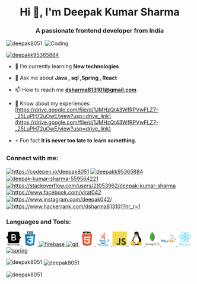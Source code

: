 <h1 align="center">Hi 👋, I'm Deepak Kumar Sharma</h1>
<h3 align="center">A passionate frontend developer from India</h3>
<img align="right" alt="Coding" width="400" src="https://cdn.dribbble.com/users/116207...">
<p align="left"> <img src="https://komarev.com/ghpvc/?username=deepak8051&label=Profile%20views&color=0e75b6&style=flat" alt="deepak8051" /> </p>

<p align="left"> <a href="https://twitter.com/deepakk95365884" target="blank"><img src="https://img.shields.io/twitter/follow/deepakk95365884?logo=twitter&style=for-the-badge" alt="deepakk95365884" /></a> </p>

- 🌱 I’m currently learning **New technologies**

- 💬 Ask me about **Java , sql ,Spring , React**

- 📫 How to reach me **dsharma813101@gmail.com**

- 📄 Know about my experiences [https://drive.google.com/file/d/1JMHzQt43WfRPVwFLZ7-_25LuPH72uOwE/view?usp=drive_link](https://drive.google.com/file/d/1JMHzQt43WfRPVwFLZ7-_25LuPH72uOwE/view?usp=drive_link)

- ⚡ Fun fact **It is never too late to learn something.**

<h3 align="left">Connect with me:</h3>
<p align="left">
<a href="https://codepen.io/https://codepen.io/deepak8051" target="blank"><img align="center" src="https://raw.githubusercontent.com/rahuldkjain/github-profile-readme-generator/master/src/images/icons/Social/codepen.svg" alt="https://codepen.io/deepak8051" height="30" width="40" /></a>
<a href="https://twitter.com/deepakk95365884" target="blank"><img align="center" src="https://raw.githubusercontent.com/rahuldkjain/github-profile-readme-generator/master/src/images/icons/Social/twitter.svg" alt="deepakk95365884" height="30" width="40" /></a>
<a href="https://linkedin.com/in/deepak-kumar-sharma-559564221" target="blank"><img align="center" src="https://raw.githubusercontent.com/rahuldkjain/github-profile-readme-generator/master/src/images/icons/Social/linked-in-alt.svg" alt="deepak-kumar-sharma-559564221" height="30" width="40" /></a>
<a href="https://stackoverflow.com/users/https://stackoverflow.com/users/21053962/deepak-kumar-sharma" target="blank"><img align="center" src="https://raw.githubusercontent.com/rahuldkjain/github-profile-readme-generator/master/src/images/icons/Social/stack-overflow.svg" alt="https://stackoverflow.com/users/21053962/deepak-kumar-sharma" height="30" width="40" /></a>
<a href="https://fb.com/https://www.facebook.com/virat042" target="blank"><img align="center" src="https://raw.githubusercontent.com/rahuldkjain/github-profile-readme-generator/master/src/images/icons/Social/facebook.svg" alt="https://www.facebook.com/virat042" height="30" width="40" /></a>
<a href="https://instagram.com/https://www.instagram.com/deepak042/" target="blank"><img align="center" src="https://raw.githubusercontent.com/rahuldkjain/github-profile-readme-generator/master/src/images/icons/Social/instagram.svg" alt="https://www.instagram.com/deepak042/" height="30" width="40" /></a>
<a href="https://www.hackerearth.com/https://www.hackerrank.com/dsharma813101?hr_r=1" target="blank"><img align="center" src="https://raw.githubusercontent.com/rahuldkjain/github-profile-readme-generator/master/src/images/icons/Social/hackerearth.svg" alt="https://www.hackerrank.com/dsharma813101?hr_r=1" height="30" width="40" /></a>
</p>

<h3 align="left">Languages and Tools:</h3>
<p align="left"> <a href="https://getbootstrap.com" target="_blank" rel="noreferrer"> <img src="https://raw.githubusercontent.com/devicons/devicon/master/icons/bootstrap/bootstrap-plain-wordmark.svg" alt="bootstrap" width="40" height="40"/> </a> <a href="https://www.w3schools.com/css/" target="_blank" rel="noreferrer"> <img src="https://raw.githubusercontent.com/devicons/devicon/master/icons/css3/css3-original-wordmark.svg" alt="css3" width="40" height="40"/> </a> <a href="https://firebase.google.com/" target="_blank" rel="noreferrer"> <img src="https://www.vectorlogo.zone/logos/firebase/firebase-icon.svg" alt="firebase" width="40" height="40"/> </a> <a href="https://git-scm.com/" target="_blank" rel="noreferrer"> <img src="https://www.vectorlogo.zone/logos/git-scm/git-scm-icon.svg" alt="git" width="40" height="40"/> </a> <a href="https://www.w3.org/html/" target="_blank" rel="noreferrer"> <img src="https://raw.githubusercontent.com/devicons/devicon/master/icons/html5/html5-original-wordmark.svg" alt="html5" width="40" height="40"/> </a> <a href="https://www.java.com" target="_blank" rel="noreferrer"> <img src="https://raw.githubusercontent.com/devicons/devicon/master/icons/java/java-original.svg" alt="java" width="40" height="40"/> </a> <a href="https://developer.mozilla.org/en-US/docs/Web/JavaScript" target="_blank" rel="noreferrer"> <img src="https://raw.githubusercontent.com/devicons/devicon/master/icons/javascript/javascript-original.svg" alt="javascript" width="40" height="40"/> </a> <a href="https://www.linux.org/" target="_blank" rel="noreferrer"> <img src="https://raw.githubusercontent.com/devicons/devicon/master/icons/linux/linux-original.svg" alt="linux" width="40" height="40"/> </a> <a href="https://www.mongodb.com/" target="_blank" rel="noreferrer"> <img src="https://raw.githubusercontent.com/devicons/devicon/master/icons/mongodb/mongodb-original-wordmark.svg" alt="mongodb" width="40" height="40"/> </a> <a href="https://www.mysql.com/" target="_blank" rel="noreferrer"> <img src="https://raw.githubusercontent.com/devicons/devicon/master/icons/mysql/mysql-original-wordmark.svg" alt="mysql" width="40" height="40"/> </a> <a href="https://reactjs.org/" target="_blank" rel="noreferrer"> <img src="https://raw.githubusercontent.com/devicons/devicon/master/icons/react/react-original-wordmark.svg" alt="react" width="40" height="40"/> </a> <a href="https://spring.io/" target="_blank" rel="noreferrer"> <img src="https://www.vectorlogo.zone/logos/springio/springio-icon.svg" alt="spring" width="40" height="40"/> </a> </p>

<p><img align="left" src="https://github-readme-stats.vercel.app/api/top-langs?username=deepak8051&show_icons=true&locale=en&layout=compact" alt="deepak8051" /></p>

<p>&nbsp;<img align="center" src="https://github-readme-stats.vercel.app/api?username=deepak8051&show_icons=true&locale=en" alt="deepak8051" /></p>

<p><img align="center" src="https://github-readme-streak-stats.herokuapp.com/?user=deepak8051&" alt="deepak8051" /></p>
